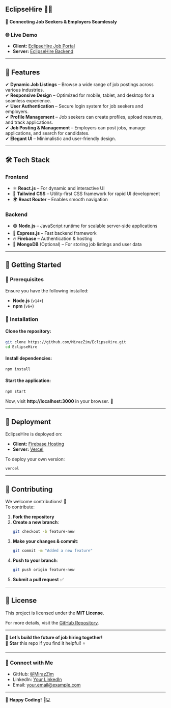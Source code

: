 
## **EclipseHire** 🏢💼  
🚀 **Connecting Job Seekers & Employers Seamlessly**  

### 🌐 **Live Demo**  
- **Client:** [EclipseHire Job Portal](https://job-portal-2ca92.firebaseapp.com)  
- **Server:** [EclipseHire Backend](https://job-portal-server-kappa-two.vercel.app)  

---

## **📌 Features**
✔ **Dynamic Job Listings** – Browse a wide range of job postings across various industries.  
✔ **Responsive Design** – Optimized for mobile, tablet, and desktop for a seamless experience.  
✔ **User Authentication** – Secure login system for job seekers and employers.  
✔ **Profile Management** – Job seekers can create profiles, upload resumes, and track applications.  
✔ **Job Posting & Management** – Employers can post jobs, manage applications, and search for candidates.  
✔ **Elegant UI** – Minimalistic and user-friendly design.  

---

## **🛠️ Tech Stack**

### **Frontend**
- ⚛ **React.js** – For dynamic and interactive UI  
- 🎨 **Tailwind CSS** – Utility-first CSS framework for rapid UI development  
- 🌍 **React Router** – Enables smooth navigation  

### **Backend**
- 🟢 **Node.js** – JavaScript runtime for scalable server-side applications  
- 🚀 **Express.js** – Fast backend framework  
- 🔥 **Firebase** – Authentication & hosting  
- 💾 **MongoDB** (Optional) – For storing job listings and user data  

---

## **🚀 Getting Started**

### **🔹 Prerequisites**
Ensure you have the following installed:
- **Node.js** (`v14+`)
- **npm** (`v6+`)

### **🔹 Installation**
#### Clone the repository:
```bash
git clone https://github.com/MirazZim/EclipseHire.git
cd EclipseHire
```
#### Install dependencies:
```bash
npm install
```
#### Start the application:
```bash
npm start
```
Now, visit **http://localhost:3000** in your browser. 🎉

---

## **🚀 Deployment**
EclipseHire is deployed on:
- **Client:** [Firebase Hosting](https://job-portal-2ca92.firebaseapp.com)  
- **Server:** [Vercel](https://job-portal-server-kappa-two.vercel.app)  

To deploy your own version:
```bash
vercel
```

---

## **🤝 Contributing**
We welcome contributions! 🚀  
To contribute:
1. **Fork the repository**  
2. **Create a new branch**:  
   ```bash
   git checkout -b feature-new
   ```
3. **Make your changes & commit**:
   ```bash
   git commit -m "Added a new feature"
   ```
4. **Push to your branch**:
   ```bash
   git push origin feature-new
   ```
5. **Submit a pull request** ✅

---

## **📜 License**
This project is licensed under the **MIT License**.

For more details, visit the [GitHub Repository](https://github.com/MirazZim/EclipseHire).

---

🚀 **Let’s build the future of job hiring together!**  
💙 **Star** this repo if you find it helpful! ⭐  

---

### **📩 Connect with Me**
- GitHub: [@MirazZim](https://github.com/MirazZim)  
- LinkedIn: [Your LinkedIn](#)  
- Email: your.email@example.com  

---

🔗 **Happy Coding!** 🚀💻
